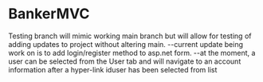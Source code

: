 # BankerMVC
Testing branch will mimic working main branch but will allow for testing of adding updates to project without altering main.
--current update being work on is to add login/register method to asp.net form. 
--at the moment, a user can be selected from the User tab and will navigate to an account information after a hyper-link iduser has been selected from list
